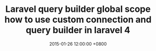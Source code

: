 ---
layout: post
title:  "Laravel query builder global scope how to use custom connection and query builder in laravel 4"
date:   2015-01-26 12:00:00 +0800
categories: [coding, laravel, php]
redirect_to: "https://softonsofa.com/laravel-query-builder-global-scope-how-to-use-custom-connection-and-query-builder-in-laravel-4/"
---